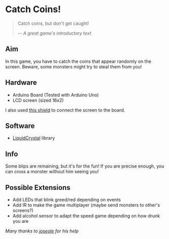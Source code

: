 Catch Coins!
============

> Catch coins, but don't get caught!
> 
> -- <cite>A great game's introductory text</cite>

Aim
---

In this game, you have to catch the coins that appear randomly on the screen.
Beware, some monsters might try to steal them from you!

Hardware
--------

* Arduino Board (Tested with Arduino Uno)
* LCD screen (sized 16x2)

I also used [this shield](http://www.dfrobot.com/index.php?route=product/product&path=123_124&product_id=51) to connect the screen to the board.

Software
--------

* [LiquidCrystal](http://arduino.cc/en/Reference/LiquidCrystal) library

Info
----

Some blips are remaining, but it's for the fun! If you are precise enough, you can cross a monster without him seeing you!

Possible Extensions
-------------------

* Add LEDs that blink greed/red depending on events
* Add IR to make the game multiplayer (maybe send monsters to other's screens?)
* Add alcohol sensor to adapt the speed game depending on how drunk you are

*Many thanks to [joseole](https://github.com/joseole) for his help*
